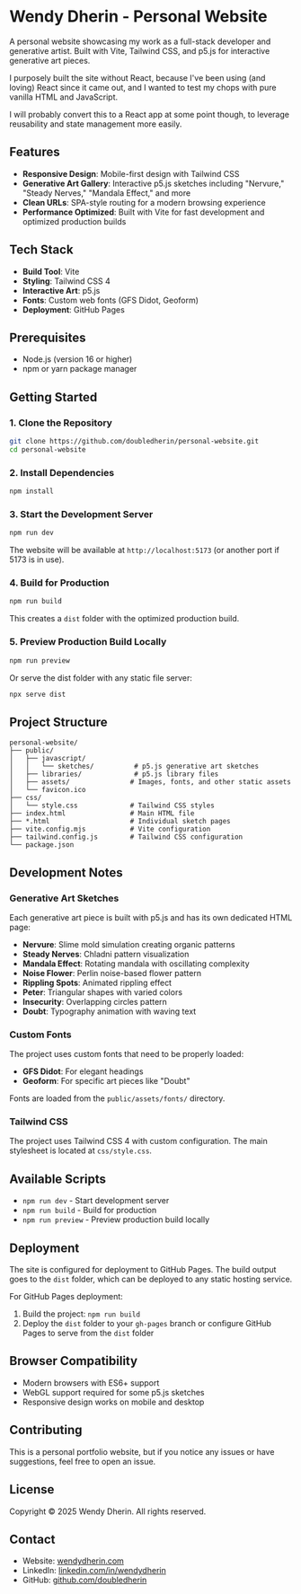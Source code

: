 # Wendy Dherin - Personal Website

A personal website showcasing my work as a full-stack developer and generative artist. Built with Vite, Tailwind CSS, and p5.js for interactive generative art pieces.

I purposely built the site without React, because I've been using (and loving) React since it came out, and I wanted to test my chops with pure vanilla HTML and JavaScript.

I will probably convert this to a React app at some point though, to leverage reusability and state management more easily.

## Features

- **Responsive Design**: Mobile-first design with Tailwind CSS
- **Generative Art Gallery**: Interactive p5.js sketches including "Nervure," "Steady Nerves," "Mandala Effect," and more
- **Clean URLs**: SPA-style routing for a modern browsing experience
- **Performance Optimized**: Built with Vite for fast development and optimized production builds

## Tech Stack

- **Build Tool**: Vite
- **Styling**: Tailwind CSS 4
- **Interactive Art**: p5.js
- **Fonts**: Custom web fonts (GFS Didot, Geoform)
- **Deployment**: GitHub Pages

## Prerequisites

- Node.js (version 16 or higher)
- npm or yarn package manager

## Getting Started

### 1. Clone the Repository

```bash
git clone https://github.com/doubledherin/personal-website.git
cd personal-website
```

### 2. Install Dependencies

```bash
npm install
```

### 3. Start the Development Server

```bash
npm run dev
```

The website will be available at `http://localhost:5173` (or another port if 5173 is in use).

### 4. Build for Production

```bash
npm run build
```

This creates a `dist` folder with the optimized production build.

### 5. Preview Production Build Locally

```bash
npm run preview
```

Or serve the dist folder with any static file server:

```bash
npx serve dist
```

## Project Structure

```
personal-website/
├── public/
│   ├── javascript/
│   │   └── sketches/          # p5.js generative art sketches
│   ├── libraries/             # p5.js library files
│   ├── assets/               # Images, fonts, and other static assets
│   └── favicon.ico
├── css/
│   └── style.css             # Tailwind CSS styles
├── index.html                # Main HTML file
├── *.html                    # Individual sketch pages
├── vite.config.mjs           # Vite configuration
├── tailwind.config.js        # Tailwind CSS configuration
└── package.json
```

## Development Notes

### Generative Art Sketches

Each generative art piece is built with p5.js and has its own dedicated HTML page:

- **Nervure**: Slime mold simulation creating organic patterns
- **Steady Nerves**: Chladni pattern visualization
- **Mandala Effect**: Rotating mandala with oscillating complexity
- **Noise Flower**: Perlin noise-based flower pattern
- **Rippling Spots**: Animated rippling effect
- **Peter**: Triangular shapes with varied colors
- **Insecurity**: Overlapping circles pattern
- **Doubt**: Typography animation with waving text

### Custom Fonts

The project uses custom fonts that need to be properly loaded:

- **GFS Didot**: For elegant headings
- **Geoform**: For specific art pieces like "Doubt"

Fonts are loaded from the `public/assets/fonts/` directory.

### Tailwind CSS

The project uses Tailwind CSS 4 with custom configuration. The main stylesheet is located at `css/style.css`.

## Available Scripts

- `npm run dev` - Start development server
- `npm run build` - Build for production
- `npm run preview` - Preview production build locally

## Deployment

The site is configured for deployment to GitHub Pages. The build output goes to the `dist` folder, which can be deployed to any static hosting service.

For GitHub Pages deployment:

1. Build the project: `npm run build`
2. Deploy the `dist` folder to your `gh-pages` branch or configure GitHub Pages to serve from the `dist` folder

## Browser Compatibility

- Modern browsers with ES6+ support
- WebGL support required for some p5.js sketches
- Responsive design works on mobile and desktop

## Contributing

This is a personal portfolio website, but if you notice any issues or have suggestions, feel free to open an issue.

## License

Copyright © 2025 Wendy Dherin. All rights reserved.

## Contact

- Website: [wendydherin.com](https://wendydherin.com)
- LinkedIn: [linkedin.com/in/wendydherin](https://www.linkedin.com/in/wendydherin/)
- GitHub: [github.com/doubledherin](https://github.com/doubledherin)

